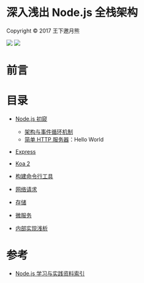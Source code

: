 # 深入浅出 Node.js 全栈架构

Copyright © 2017 王下邀月熊

![](https://camo.githubusercontent.com/322fefce6b2264d9ff2ad35ea5dcd4622e437b04/68747470733a2f2f696d672e736869656c64732e696f2f62616467652f4c6963656e73652d434325323042592d2d4e432d2d5341253230342e302d626c75652e737667)
![](https://camo.githubusercontent.com/d4e0f63e9613ee474a7dfdc23c240b9795712c96/68747470733a2f2f696d672e736869656c64732e696f2f62616467652f5052732d77656c636f6d652d627269676874677265656e2e737667)

# 前言

# 目录

- [Node.js 初窥]()
    - [架构与事件循环机制]()
    - [简单 HTTP 服务器]()：Hello World

- [Express]()

- [Koa 2]()

- [构建命令行工具]()

- [网络请求]()

- [存储]()

- [微服务]()

- [内部实现浅析]()

# 参考
- [Node.js 学习与实践资料索引](https://parg.co/be0)

